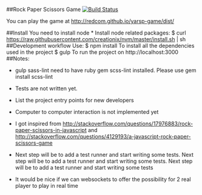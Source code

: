 ##Rock Paper Scissors Game
[![Build Status](https://travis-ci.org/redcom/yarsp-game.svg)](https://travis-ci.org/redcom/yarsp-game)

You can play the game at http://redcom.github.io/yarsp-game/dist/

##Install
You need to install node
    * Install node related packages:
        $ curl https://raw.githubusercontent.com/creationix/nvm/master/install.sh | sh
##Development workflow
    Use:
        $ npm install
            To install all the dependencies used in the project
        $ gulp
            To run the project on http://localhost:3000
##Notes: 
* gulp sass-lint need to have ruby gem scss-lint  installed. Please use gem install scss-lint
* Tests are not written yet.
* List the project entry points for new developers 

 * Computer to computer interaction is not implemented yet
* I got inspired from 
      http://stackoverflow.com/questions/17976883/rock-paper-scissors-in-javascript
      and
      http://stackoverflow.com/questions/4129193/a-javascript-rock-paper-scissors-game
 * Next step will be to add a test runner and start writing some tests. Next step will be to add a test runner and start writing some tests. Next step will be to add a test runner and start writing some tests 
 * It would be nice if we can websockets to offer the possibility for 2 real player to play in real time

